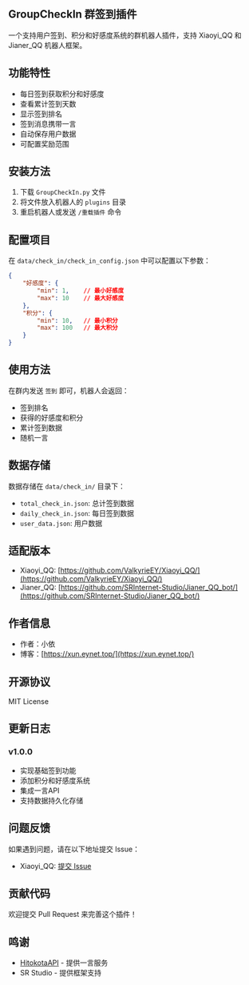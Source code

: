 ## GroupCheckIn 群签到插件
一个支持用户签到、积分和好感度系统的群机器人插件，支持 Xiaoyi_QQ 和 Jianer_QQ 机器人框架。

## 功能特性

- 每日签到获取积分和好感度
- 查看累计签到天数
- 显示签到排名
- 签到消息携带一言
- 自动保存用户数据
- 可配置奖励范围

## 安装方法

1. 下载 `GroupCheckIn.py` 文件
2. 将文件放入机器人的 `plugins` 目录
3. 重启机器人或发送 `/重载插件` 命令

## 配置项目

在 `data/check_in/check_in_config.json` 中可以配置以下参数：

```json
{
    "好感度": {
        "min": 1,    // 最小好感度
        "max": 10    // 最大好感度
    },
    "积分": {
        "min": 10,   // 最小积分
        "max": 100   // 最大积分
    }
}
```

## 使用方法

在群内发送 `签到` 即可，机器人会返回：
- 签到排名
- 获得的好感度和积分
- 累计签到数据
- 随机一言

## 数据存储

数据存储在 `data/check_in/` 目录下：
- `total_check_in.json`: 总计签到数据
- `daily_check_in.json`: 每日签到数据
- `user_data.json`: 用户数据

## 适配版本

- Xiaoyi_QQ: [https://github.com/ValkyrieEY/Xiaoyi_QQ/](https://github.com/ValkyrieEY/Xiaoyi_QQ/)
- Jianer_QQ: [https://github.com/SRInternet-Studio/Jianer_QQ_bot/](https://github.com/SRInternet-Studio/Jianer_QQ_bot/)

## 作者信息

- 作者：小依
- 博客：[https://xun.eynet.top/](https://xun.eynet.top/)

## 开源协议

MIT License

## 更新日志

### v1.0.0
- 实现基础签到功能
- 添加积分和好感度系统
- 集成一言API
- 支持数据持久化存储

## 问题反馈

如果遇到问题，请在以下地址提交 Issue：
- Xiaoyi_QQ: [提交 Issue](https://github.com/ValkyrieEY/Xiaoyi_QQ/issues)

## 贡献代码

欢迎提交 Pull Request 来完善这个插件！

## 鸣谢
- [HitokotaAPI](https://hitokoto.cn/) - 提供一言服务
- SR Studio - 提供框架支持